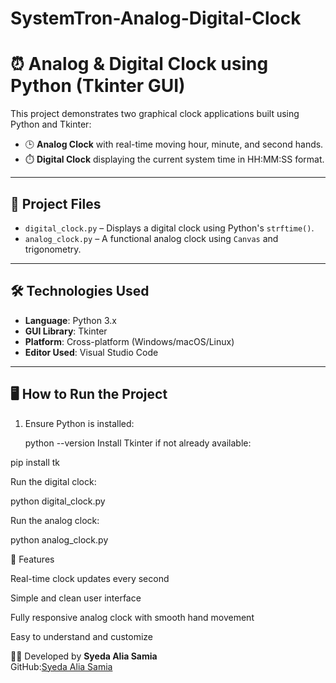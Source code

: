 # SystemTron-Analog-Digital-Clock

# ⏰ Analog & Digital Clock using Python (Tkinter GUI)

This project demonstrates two graphical clock applications built using Python and Tkinter:

- 🕒 **Analog Clock** with real-time moving hour, minute, and second hands.
- ⏱️ **Digital Clock** displaying the current system time in HH:MM:SS format.

---

## 📁 Project Files

- `digital_clock.py` – Displays a digital clock using Python's `strftime()`.
- `analog_clock.py` – A functional analog clock using `Canvas` and trigonometry.

---

## 🛠️ Technologies Used

- **Language**: Python 3.x  
- **GUI Library**: Tkinter  
- **Platform**: Cross-platform (Windows/macOS/Linux)  
- **Editor Used**: Visual Studio Code

---

## 🖥️ How to Run the Project

1. Ensure Python is installed:

   python --version
Install Tkinter if not already available:


pip install tk

Run the digital clock:


python digital_clock.py

Run the analog clock:


python analog_clock.py



📌 Features

Real-time clock updates every second

Simple and clean user interface

Fully responsive analog clock with smooth hand movement

Easy to understand and customize

👨‍💻 Developed by
**Syeda Alia Samia**  
GitHub:[Syeda Alia Samia](https://github.com/your-github-username)
